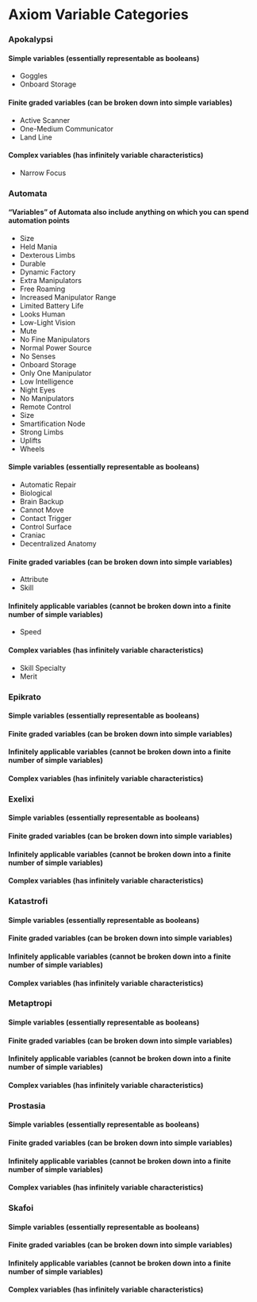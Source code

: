 # Axiom Variable Categories

### Apokalypsi
#### Simple variables (essentially representable as booleans)
* Goggles
* Onboard Storage

#### Finite graded variables (can be broken down into simple variables)
* Active Scanner
* One-Medium Communicator
* Land Line

#### Complex variables (has infinitely variable characteristics)
* Narrow Focus

### Automata

#### “Variables” of Automata also include anything on which you can spend automation points
* Size
* Held Mania
* Dexterous Limbs
* Durable
* Dynamic Factory
* Extra Manipulators
* Free Roaming
* Increased Manipulator Range
* Limited Battery Life
* Looks Human
* Low-Light Vision
* Mute
* No Fine Manipulators
* Normal Power Source
* No Senses
* Onboard Storage
* Only One Manipulator
* Low Intelligence
* Night Eyes
* No Manipulators
* Remote Control
* Size
* Smartification Node
* Strong Limbs
* Uplifts
* Wheels

#### Simple variables (essentially representable as booleans)
* Automatic Repair
* Biological
* Brain Backup
* Cannot Move
* Contact Trigger
* Control Surface
* Craniac
* Decentralized Anatomy

#### Finite graded variables (can be broken down into simple variables)
* Attribute
* Skill

#### Infinitely applicable variables (cannot be broken down into a finite number of simple variables)
* Speed

#### Complex variables (has infinitely variable characteristics)
* Skill Specialty
* Merit

### Epikrato

#### Simple variables (essentially representable as booleans)

#### Finite graded variables (can be broken down into simple variables)

#### Infinitely applicable variables (cannot be broken down into a finite number of simple variables)

#### Complex variables (has infinitely variable characteristics)

### Exelixi

#### Simple variables (essentially representable as booleans)

#### Finite graded variables (can be broken down into simple variables)

#### Infinitely applicable variables (cannot be broken down into a finite number of simple variables)

#### Complex variables (has infinitely variable characteristics)

### Katastrofi

#### Simple variables (essentially representable as booleans)

#### Finite graded variables (can be broken down into simple variables)

#### Infinitely applicable variables (cannot be broken down into a finite number of simple variables)

#### Complex variables (has infinitely variable characteristics)

### Metaptropi

#### Simple variables (essentially representable as booleans)

#### Finite graded variables (can be broken down into simple variables)

#### Infinitely applicable variables (cannot be broken down into a finite number of simple variables)

#### Complex variables (has infinitely variable characteristics)

### Prostasia

#### Simple variables (essentially representable as booleans)

#### Finite graded variables (can be broken down into simple variables)

#### Infinitely applicable variables (cannot be broken down into a finite number of simple variables)

#### Complex variables (has infinitely variable characteristics)

### Skafoi

#### Simple variables (essentially representable as booleans)

#### Finite graded variables (can be broken down into simple variables)

#### Infinitely applicable variables (cannot be broken down into a finite number of simple variables)

#### Complex variables (has infinitely variable characteristics)
